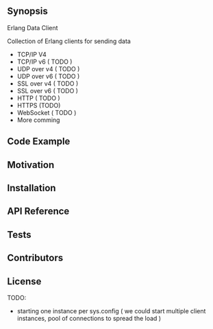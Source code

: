## Synopsis

Erlang Data Client

Collection of Erlang clients for sending data

* TCP/IP V4
* TCP/IP v6 ( TODO )
* UDP over v4 ( TODO )
* UDP over v6 ( TODO )
* SSL over v4 ( TODO )
* SSL over v6 ( TODO )
* HTTP ( TODO )
* HTTPS (TODO)
* WebSocket ( TODO )
* More comming

## Code Example


## Motivation


## Installation


## API Reference


## Tests


## Contributors


## License

TODO:
- starting one instance per sys.config 
    ( we could start multiple client instances, pool of connections to spread the load )